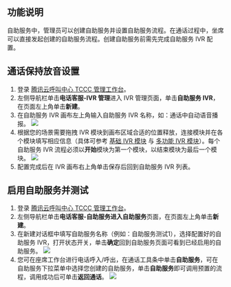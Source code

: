 ## 功能说明
自助服务中，管理员可以创建自助服务并设置自助服务流程。在通话过程中，坐席可以直接发起创建的自助服务流程。创建自助服务前需先完成自助服务 IVR 配置。

## 通话保持放音设置
1. 登录 [腾讯云呼叫中心 TCCC 管理工作台](https://cloud.tencent.com/document/product/679/73497#logintccc)。
2. 左侧导航栏单击**电话客服-IVR 管理**进入 IVR 管理页面，单击**自助服务 IVR**，在页面左上角单击**新建**。
3. 在自助服务 IVR 画布左上角输入自助服务 IVR 名称，如：通话中自动语音播报。
![](https://qcloudimg.tencent-cloud.cn/raw/8eabc3a009260647f9bed04a3f62c8cb.png)
4. 根据您的场景需要拖拽 IVR 模块到画布区域合适的位置释放，连接模块并在各个模块填写相应信息（具体可参考 [基础 IVR 模块](https://cloud.tencent.com/document/product/679/73551) 与 [多功能 IVR 模块](https://cloud.tencent.com/document/product/679/73552)）。每个自助服务 IVR 流程必须以**开始**模块为第一个模块，以结束模块为最后一个模块。
![](https://qcloudimg.tencent-cloud.cn/raw/d8d6be9289cd8e5ccdf166d37f694079.png)
5. 配置完成后在 IVR 画布右上角单击保存后回到自助服务 IVR 列表。

## 启用自助服务并测试
1. 登录 [腾讯云呼叫中心 TCCC 管理工作台](https://cloud.tencent.com/document/product/679/73497#logintccc)。
2. 左侧导航栏单击**电话客服-自助服务进入自助服务**页面，在页面左上角单击**新建**。
3. 在新建对话框中填写自助服务名称（例如：自助服务测试1），选择配置好的自助服务 IVR，打开状态开关，单击**确定**回到自助服务页面可看到已经启用的自助服务。
![](https://qcloudimg.tencent-cloud.cn/raw/473a0f51579bb948949e77f4d664e3eb.png)
4. 您可在座席工作台进行电话呼入/呼出，在通话工具条中单击**自助服务**，可在自助服务下拉菜单中选择您创建的自助服务，单击**自助服务**即可调用预置的流程，调用成功后可单击**返回通话**。
![](https://qcloudimg.tencent-cloud.cn/raw/8ae78b0a54343fdb2d9b5eecaf8ed874.png)
